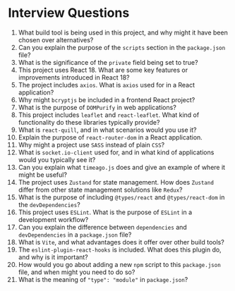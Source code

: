 # Interview Questions


1. What build tool is being used in this project, and why might it have been chosen over alternatives?
2. Can you explain the purpose of the `scripts` section in the `package.json` file?
3. What is the significance of the `private` field being set to true?
4. This project uses React 18. What are some key features or improvements introduced in React 18?
5. The project includes `axios`. What is `axios` used for in a React application?
6. Why might `bcryptjs` be included in a frontend React project?
7. What is the purpose of `DOMPurify` in web applications?
8. This project includes `leaflet` and `react-leaflet`. What kind of functionality do these libraries typically provide?
9. What is `react-quill`, and in what scenarios would you use it?
10. Explain the purpose of `react-router-dom` in a React application.
11. Why might a project use `SASS` instead of plain `CSS`?
12. What is `socket.io-client` used for, and in what kind of applications would you typically see it?
13. Can you explain what `timeago.js` does and give an example of where it might be useful?
14. The project uses `Zustand` for state management. How does `Zustand` differ from other state management solutions like `Redux`?
15. What is the purpose of including `@types/react` and `@types/react-dom` in the `devDependencies`?
16. This project uses `ESLint`. What is the purpose of `ESLint` in a development workflow?
17. Can you explain the difference between `dependencies` and `devDependencies` in a `package.json` file?
18. What is `Vite`, and what advantages does it offer over other build tools?
19. The `eslint-plugin-react-hooks` is included. What does this plugin do, and why is it important?
20. How would you go about adding a new `npm` script to this `package.json` file, and when might you need to do so?
21. What is the meaning of `"type": "module"` in `package.json`?
